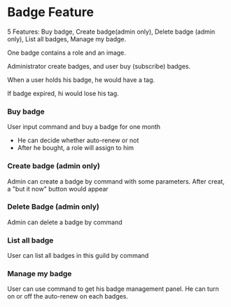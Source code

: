 # Badge Feature

5 Features: Buy badge, Create badge(admin only), Delete badge (admin only), List all badges, Manage my badge. 

One badge contains a role and an image. 

Administrator create badges, and user buy (subscribe) badges. 

When a user holds his badge, he would have a tag. 

If badge expired, hi would lose his tag. 

### Buy badge

User input command and buy a badge for one month
* He can decide whether auto-renew or not
* After he bought, a role will assign to him

### Create badge (admin only)

Admin can create a badge by command with some parameters. 
After creat, a "but it now" button would appear

### Delete Badge (admin only)

Admin can delete a badge by command

### List all badge

User can list all badges in this guild by command

### Manage my badge

User can use command to get his badge management panel. 
He can turn on or off the auto-renew on each badges. 

